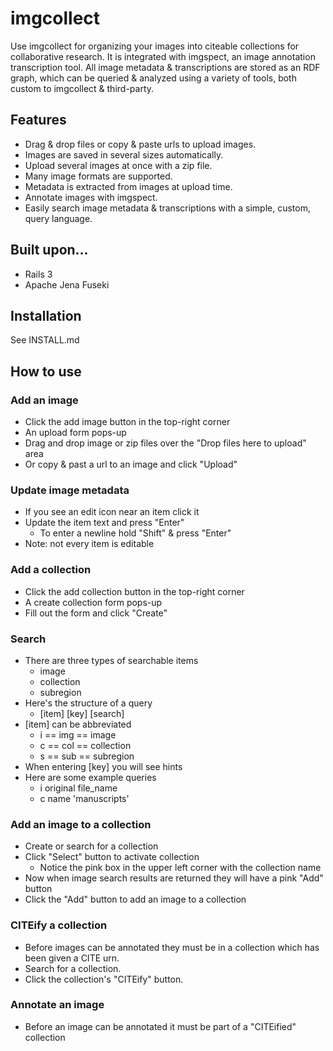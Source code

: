 # imgcollect
Use imgcollect for organizing your images into citeable collections for collaborative research.
It is integrated with imgspect, an image annotation transcription tool.
All image metadata & transcriptions are stored as an RDF graph, which can be queried & analyzed using a variety of tools, both custom to imgcollect & third-party.

## Features
* Drag & drop files or copy & paste urls to upload images.
* Images are saved in several sizes automatically.
* Upload several images at once with a zip file.
* Many image formats are supported.
* Metadata is extracted from images at upload time.
* Annotate images with imgspect.
* Easily search image metadata  & transcriptions with a simple, custom, query language.

## Built upon...
* Rails 3
* Apache Jena Fuseki

## Installation
See INSTALL.md

## How to use
### Add an image
* Click the add image button in the top-right corner
* An upload form pops-up
* Drag and drop image or zip files over the "Drop files here to upload" area
* Or copy &amp; past a url to an image and click "Upload"

### Update image metadata
* If you see an edit icon near an item click it
* Update the item text and press "Enter"
	* To enter a newline hold "Shift" &amp; press "Enter"
* Note: not every item is editable

### Add a collection
* Click the add collection button in the top-right corner
* A create collection form pops-up
* Fill out the form and click "Create"

### Search
* There are three types of searchable items
	* image
	* collection
	* subregion
* Here's the structure of a query
	* \[item\] \[key\] \[search\]
* \[item\] can be abbreviated
	* i == img == image
	* c == col == collection
	* s == sub == subregion
* When entering \[key\] you will see hints
* Here are some example queries
	* i original file_name
	* c name 'manuscripts'

### Add an image to a collection
* Create or search for a collection
* Click "Select" button to activate collection
	* Notice the pink box in the upper left corner with the collection name
* Now when image search results are returned they will have a pink "Add" button
* Click the "Add" button to add an image to a collection

### CITEify a collection
* Before images can be annotated they must be in a collection which has been given a CITE urn.
* Search for a collection.
* Click the collection's "CITEify" button.

### Annotate an image
* Before an image can be annotated it must be part of a "CITEified" collection
